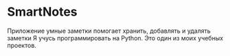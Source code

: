 # SmartNotes
Приложение умные заметки помогает хранить, добавлять  и удалять заметки
Я учусь программировать на Python. Это один из моих учебных проектов.
